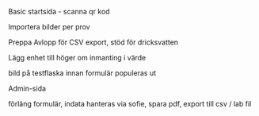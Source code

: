 Basic startsida - scanna qr kod

Importera bilder per prov

Preppa Avlopp för CSV export, stöd för dricksvatten


Lägg enhet till höger om inmanting i värde

bild på testflaska innan formulär populeras ut


Admin-sida

förläng formulär, indata hanteras via sofie, spara pdf, export till csv / lab fil

